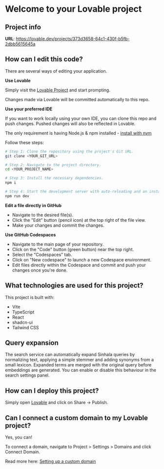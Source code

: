 # Welcome to your Lovable project

## Project info

**URL**: https://lovable.dev/projects/373d3658-64c1-430f-b5fb-2dbb5615645a

## How can I edit this code?

There are several ways of editing your application.

**Use Lovable**

Simply visit the [Lovable Project](https://lovable.dev/projects/373d3658-64c1-430f-b5fb-2dbb5615645a) and start prompting.

Changes made via Lovable will be committed automatically to this repo.

**Use your preferred IDE**

If you want to work locally using your own IDE, you can clone this repo and push changes. Pushed changes will also be reflected in Lovable.

The only requirement is having Node.js & npm installed - [install with nvm](https://github.com/nvm-sh/nvm#installing-and-updating)

Follow these steps:

```sh
# Step 1: Clone the repository using the project's Git URL.
git clone <YOUR_GIT_URL>

# Step 2: Navigate to the project directory.
cd <YOUR_PROJECT_NAME>

# Step 3: Install the necessary dependencies.
npm i

# Step 4: Start the development server with auto-reloading and an instant preview.
npm run dev
```

**Edit a file directly in GitHub**

- Navigate to the desired file(s).
- Click the "Edit" button (pencil icon) at the top right of the file view.
- Make your changes and commit the changes.

**Use GitHub Codespaces**

- Navigate to the main page of your repository.
- Click on the "Code" button (green button) near the top right.
- Select the "Codespaces" tab.
- Click on "New codespace" to launch a new Codespace environment.
- Edit files directly within the Codespace and commit and push your changes once you're done.

## What technologies are used for this project?

This project is built with:

- Vite
- TypeScript
- React
- shadcn-ui
- Tailwind CSS

## Query expansion

The search service can automatically expand Sinhala queries by normalizing text, applying a simple stemmer and adding synonyms from a small lexicon. Expanded terms are merged with the original query before embeddings are generated. You can enable or disable this behaviour in the search settings panel.

## How can I deploy this project?

Simply open [Lovable](https://lovable.dev/projects/373d3658-64c1-430f-b5fb-2dbb5615645a) and click on Share -> Publish.

## Can I connect a custom domain to my Lovable project?

Yes, you can!

To connect a domain, navigate to Project > Settings > Domains and click Connect Domain.

Read more here: [Setting up a custom domain](https://docs.lovable.dev/tips-tricks/custom-domain#step-by-step-guide)
